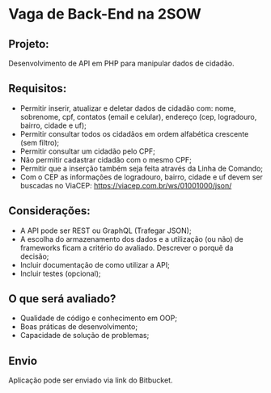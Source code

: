 # Vaga de Back-End na 2SOW

## Projeto:

Desenvolvimento de API em PHP para manipular dados de cidadão.
 
## Requisitos:

- Permitir inserir, atualizar e deletar dados de cidadão com: nome, sobrenome, cpf, contatos (email e celular), endereço (cep, logradouro, bairro, cidade e uf);
- Permitir consultar todos os cidadãos em ordem alfabética crescente (sem filtro);
- Permitir consultar um cidadão pelo CPF;
- Não permitir cadastrar cidadão com o mesmo CPF;
- Permitir que a inserção também seja feita através da Linha de Comando;
- Com o CEP as informações de logradouro, bairro, cidade e uf devem ser buscadas no ViaCEP: https://viacep.com.br/ws/01001000/json/
 
## Considerações:

- A API pode ser REST ou GraphQL (Trafegar JSON);
- A escolha do armazenamento dos dados e a utilização (ou não) de frameworks ficam a critério do avaliado. Descrever o porquê da decisão;
- Incluir documentação de como utilizar a API;
- Incluir testes (opcional);
 
## O que será avaliado?

- Qualidade de código e conhecimento em OOP;
- Boas práticas de desenvolvimento;
- Capacidade de solução de problemas;


## Envio

Aplicação pode ser enviado via link do Bitbucket.
